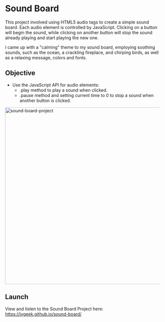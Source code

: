 # Sound Board
This project involved using HTML5 audio tags to create a simple sound board. Each audio element is controlled by JavaScript. Clicking on a button will begin the sound, while clicking on another button will stop the sound already playing and start playing the new one.

I came up with a "calming" theme to my sound board, employing soothing sounds, such as the ocean, a crackling fireplace, and chirping birds, as well as a  relaxing message, colors and fonts.
## Objective
* Use the JavaScript API for audio elements:
  * .play method to play a sound when clicked.
  * .pause method and setting current time to 0 to stop a sound when another button is clicked.

<img width="577" alt="sound-board-project" src="https://user-images.githubusercontent.com/60168324/161162853-1b6fc0ff-d2f1-4dd4-825a-2ed4a5fb51b5.png">

## Launch

View and listen to the Sound Board Project here: https://ivgeek.github.io/sound-board/

